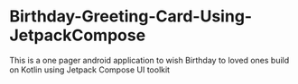 # Birthday-Greeting-Card-Using-JetpackCompose
This is a one pager android application to wish Birthday to loved ones build on Kotlin using Jetpack Compose UI toolkit
